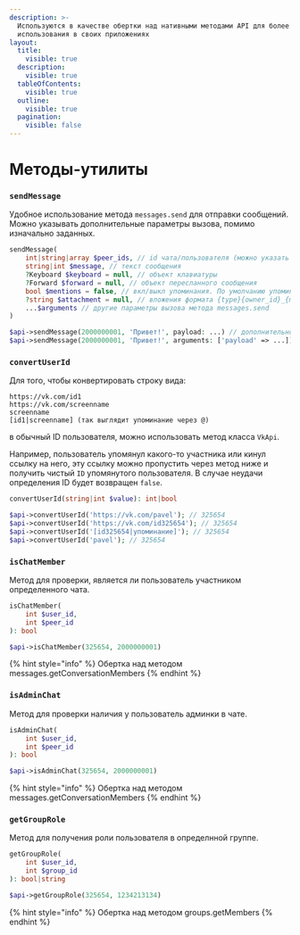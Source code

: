 ```yaml
---
description: >-
  Используются в качестве обертки над нативными методами API для более удобного
  использования в своих приложениях
layout:
  title:
    visible: true
  description:
    visible: true
  tableOfContents:
    visible: true
  outline:
    visible: true
  pagination:
    visible: false
---
```


# Методы-утилиты

### `sendMessage`

Удобное использование метода `messages.send` для отправки сообщений. Можно указывать дополнительные параметры вызова, помимо изначально заданных.

```php
sendMessage(
    int|string|array $peer_ids, // id чата/пользователя (можно указать массив)
    string|int $message, // текст сообщения
    ?Keyboard $keyboard = null, // объект клавиатуры
    ?Forward $forward = null, // объект пересланного сообщения
    bool $mentions = false, // вкл/выкл упоминания. По умолчанию упоминания выключены
    ?string $attachment = null, // вложения формата {type}{owner_id}_{media_id}
    ...$arguments // другие параметры вызова метода messages.send
)

$api->sendMessage(2000000001, 'Привет!', payload: ...) // дополнительно указываем параметр payload
$api->sendMessage(2000000001, 'Привет!', arguments: ['payload' => ...]) // дополнительно указываем параметр payload
```

### `convertUserId`

Для того, чтобы конвертировать строку вида:

```
https://vk.com/id1
https://vk.com/screenname
screenname
[id1|screenname] (так выглядит упоминание через @)
```

в обычный ID пользователя, можно использовать метод класса `VkApi`.

Например, пользователь упомянул какого-то участника или кинул ссылку на него, эту ссылку можно пропустить через метод ниже и получить чистый `ID` упомянутого пользователя. В случае неудачи определения ID будет возвращен `false`.

```php
convertUserId(string|int $value): int|bool

$api->convertUserId('https://vk.com/pavel'); // 325654
$api->convertUserId('https://vk.com/id325654'); // 325654
$api->convertUserId('[id325654|упоминание]'); // 325654
$api->convertUserId('pavel'); // 325654
```

### `isChatMember`

Метод для проверки, является ли пользователь участником определенного чата.

```php
isChatMember(
    int $user_id,
    int $peer_id
): bool

$api->isChatMember(325654, 2000000001)
```

{% hint style="info" %}
Обертка над методом messages.getConversationMembers
{% endhint %}

### `isAdminChat`

Метод для проверки наличия у пользователь админки в чате.

```php
isAdminChat(
    int $user_id,
    int $peer_id
): bool

$api->isAdminChat(325654, 2000000001)
```

{% hint style="info" %}
Обертка над методом messages.getConversationMembers
{% endhint %}

### `getGroupRole`

Метод для получения роли пользователя в определнной группе.

```php
getGroupRole(
    int $user_id,
    int $group_id
): bool|string

$api->getGroupRole(325654, 1234213134)
```

{% hint style="info" %}
Обертка над методом groups.getMembers
{% endhint %}
